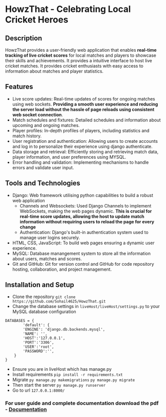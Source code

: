 # HowzThat - Celebrating Local Cricket Heroes 
## Description
HowzThat provides a user-friendly web application that enables **real-time tracking of live cricket scores** for local matches and players to showcase their skills and achievements. It provides a intuitive interface to host live cricket matches. It provides cricket enthusiasts with easy access to information about matches and player statistics.

## Features 
- Live score updates: Real-time updates of scores for ongoing matches using web sockets. **Providing a smooth user experience and reducing the server load without the hassle of page reloads using consistent web socket connection**.
- Match schedules and fixtures: Detailed schedules and information about
upcoming and ongoing matches.
- Player profiles: In-depth profiles of players, including
statistics and match history.
- User registration and authentication: Allowing users to create accounts and
log in to personalize their experience using django authenticate.
- Data storage and retrieval: Efficiently storing and retrieving match data, player
information, and user preferences using MYSQL.
- Error handling and validation: Implementing mechanisms to handle errors and
validate user input.

## Tools and Technologies 
- Django: Web framework utilising python capabilities to build a robust web application
   - Channels and Websockets: Used Django Channels to implement WebSockets, making the web pages dynamic. **This is crucial for real-time score updates, allowing the host to update match information without requiring users to reload the page for every change**
   - Authentication: Django's built-in authentication system used to
manage user logins securely.
- HTML, CSS, JavaScript: To build web pages ensuring a dynamic user experience.
- MySQL: Database manangement system to store all the information about users, matches and scores.
- Git and GitHub: Git for version control and GitHub for code repository hosting, collaboration, and project management.

## Installation and Setup
- Clone the repository
`git clone https://github.com/Sohail4625/HowzThat.git`
- Change the database settings in `liveHost/liveHost/settings.py` to your MySQL database configuration 
```
DATABASES = {
        'default': {
        'ENGINE': 'django.db.backends.mysql',
        'NAME': '',
        'HOST':'127.0.0.1',
        'PORT':'3306',
        'USER':'root',
        'PASSWORD':'',
    }
}
```

 - Ensure you are in liveHost which has manage.py
 - Install requirements `pip install -r requirements.txt`
 - Migrate `py manage.py makemigrations`
   `py manage.py migrate`
 - Then start the server `py manage.py runserver`
 - Go to url `127.0.0.1:8000/`
### For user guide and complete documentation download the pdf - [Documentation](/Documentation.pdf)
